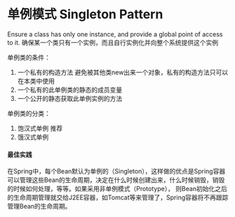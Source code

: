 # 单例模式 Singleton Pattern

Ensure a class has only one instance, and provide a global point of access to it.
确保某一个类只有一个实例，而且自行实例化并向整个系统提供这个实例

单例类的条件：    
1. 一个私有的构造方法  避免被其他类new出来一个对象，私有的构造方法只可以在本类中使用
2. 一个私有的此单例类的静态的成员变量 
3. 一个公开的静态获取此单例实例的方法

单例类的分类：     
1. 饱汉式单例 推荐
2. 饿汉式单例

#### 最佳实践
在Spring中，每个Bean默认为单例的（Singleton），这样做的优点是Spring容器可以管理这些Bean的生命周期，决定在什么时候创建出来，什么时候销毁，销毁的时候如何处理，等等。如果采用非单例模式（Prototype），
则Bean初始化之后的生命周期管理就交给J2EE容器，如Tomcat等来管理了，Spring容器将不再跟踪管理Bean的生命周期。     

